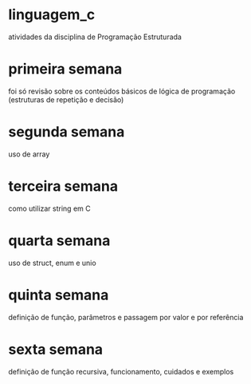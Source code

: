 # linguagem_c

atividades da disciplina de Programação Estruturada

# primeira semana
foi só revisão sobre os conteúdos básicos de lógica de programação (estruturas de repetição e decisão)

# segunda semana
uso de array

# terceira semana
como utilizar string em C

# quarta semana
uso de struct, enum e unio

# quinta semana
definição de função, parâmetros e passagem por valor e por referência

# sexta semana
definição de função recursiva, funcionamento, cuidados e exemplos

